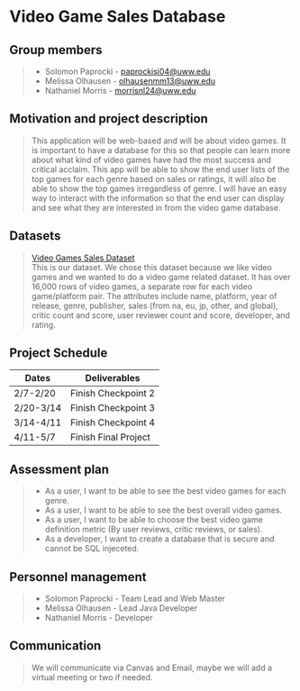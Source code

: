 # Video Game Sales Database

## Group members
> + Solomon Paprocki - paprockisj04@uww.edu
> + Melissa Olhausen - olhausenmm13@uww.edu
> + Nathaniel Morris - morrisnl24@uww.edu

## Motivation and project description
> This application will be web-based and will be about video games.  It is important to have a database for this so that people can learn more about what kind of video games have had the most success and critical acclaim.  This app will be able to show the end user lists of the top games for each genre based on sales or ratings, it will also be able to show the top games irregardless of genre.  I will have an easy way to interact with the information so that the end user can display and see what they are interested in from the video game database.

## Datasets
> [Video Games Sales Dataset](https://data.world/sumitrock/video-games-sales/workspace/file?filename=Video_Games.csv)  
> This is our dataset.  We chose this dataset because we like video games and we wanted to do a video game related dataset.  It has over 16,000 rows of video games, a separate row for each video game/platform pair.  The attributes include name, platform, year of release, genre, publisher, sales (from na, eu, jp, other, and global), critic count and score, user reviewer count and score, developer, and rating.

## Project Schedule

Dates | Deliverables
--- | ---
2/7-2/20 | Finish Checkpoint 2
2/20-3/14 | Finish Checkpoint 3
3/14-4/11 | Finish Checkpoint 4
4/11-5/7 | Finish Final Project

## Assessment plan
> + As a user, I want to be able to see the best video games for each genre.
> + As a user, I want to be able to see the best overall video games.
> + As a user, I want to be able to choose the best video game definition metric (By user reviews, critic reviews, or sales).
> + As a developer, I want to create a database that is secure and cannot be SQL injeceted.

## Personnel management
> + Solomon Paprocki - Team Lead and Web Master
> + Melissa Olhausen - Lead Java Developer
> + Nathaniel Morris - Developer

## Communication
> We will communicate via Canvas and Email, maybe we will add a virtual meeting or two if needed.
